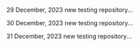 29 December, 2023
new testing repository...

30 December, 2023
new testing repository...

31 December, 2023
new testing repository...

